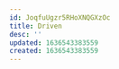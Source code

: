 ```yaml
---
id: JoqfuUgzr5RHoXNQGXzOc
title: Driven
desc: ''
updated: 1636543383559
created: 1636543383559
---
```


